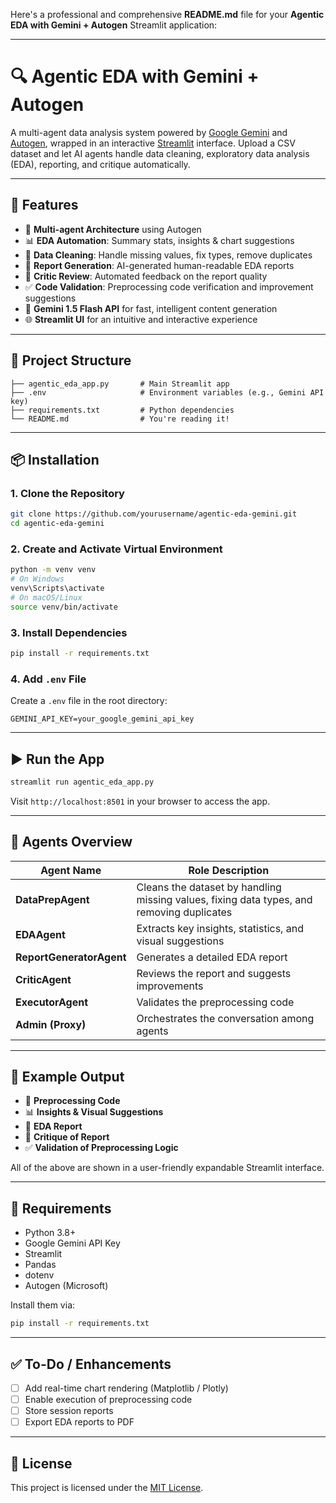 Here's a professional and comprehensive **README.md** file for your **Agentic EDA with Gemini + Autogen** Streamlit application:

---

# 🔍 Agentic EDA with Gemini + Autogen

A multi-agent data analysis system powered by [Google Gemini](https://ai.google) and [Autogen](https://github.com/microsoft/autogen), wrapped in an interactive [Streamlit](https://streamlit.io) interface. Upload a CSV dataset and let AI agents handle data cleaning, exploratory data analysis (EDA), reporting, and critique automatically.

---

## 🚀 Features

* 🤖 **Multi-agent Architecture** using Autogen
* 📊 **EDA Automation**: Summary stats, insights & chart suggestions
* 🧹 **Data Cleaning**: Handle missing values, fix types, remove duplicates
* 📄 **Report Generation**: AI-generated human-readable EDA reports
* 🧐 **Critic Review**: Automated feedback on the report quality
* ✅ **Code Validation**: Preprocessing code verification and improvement suggestions
* 🧠 **Gemini 1.5 Flash API** for fast, intelligent content generation
* 🌐 **Streamlit UI** for an intuitive and interactive experience

---

## 📁 Project Structure

```
├── agentic_eda_app.py       # Main Streamlit app
├── .env                     # Environment variables (e.g., Gemini API key)
├── requirements.txt         # Python dependencies
└── README.md                # You're reading it!
```

---

## 📦 Installation

### 1. Clone the Repository

```bash
git clone https://github.com/yourusername/agentic-eda-gemini.git
cd agentic-eda-gemini
```

### 2. Create and Activate Virtual Environment

```bash
python -m venv venv
# On Windows
venv\Scripts\activate
# On macOS/Linux
source venv/bin/activate
```

### 3. Install Dependencies

```bash
pip install -r requirements.txt
```

### 4. Add `.env` File

Create a `.env` file in the root directory:

```env
GEMINI_API_KEY=your_google_gemini_api_key
```

---

## ▶️ Run the App

```bash
streamlit run agentic_eda_app.py
```

Visit `http://localhost:8501` in your browser to access the app.

---

## 🤖 Agents Overview

| Agent Name               | Role Description                                                                          |
| ------------------------ | ----------------------------------------------------------------------------------------- |
| **DataPrepAgent**        | Cleans the dataset by handling missing values, fixing data types, and removing duplicates |
| **EDAAgent**             | Extracts key insights, statistics, and visual suggestions                                 |
| **ReportGeneratorAgent** | Generates a detailed EDA report                                                           |
| **CriticAgent**          | Reviews the report and suggests improvements                                              |
| **ExecutorAgent**        | Validates the preprocessing code                                                          |
| **Admin (Proxy)**        | Orchestrates the conversation among agents                                                |

---

## 📝 Example Output

* 🧹 **Preprocessing Code**
* 📊 **Insights & Visual Suggestions**
* 📄 **EDA Report**
* 🧐 **Critique of Report**
* ✅ **Validation of Preprocessing Logic**

All of the above are shown in a user-friendly expandable Streamlit interface.

---

## 📌 Requirements

* Python 3.8+
* Google Gemini API Key
* Streamlit
* Pandas
* dotenv
* Autogen (Microsoft)

Install them via:

```bash
pip install -r requirements.txt
```

---

## ✅ To-Do / Enhancements

* [ ] Add real-time chart rendering (Matplotlib / Plotly)
* [ ] Enable execution of preprocessing code
* [ ] Store session reports
* [ ] Export EDA reports to PDF

---

## 📃 License

This project is licensed under the [MIT License](LICENSE).


